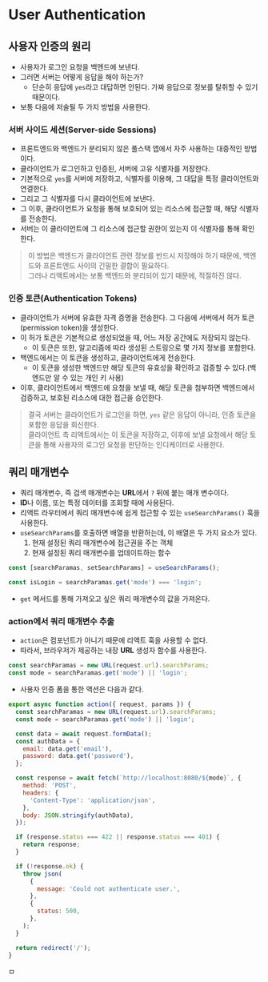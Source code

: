 # User Authentication

## 사용자 인증의 원리

- 사용자가 로그인 요청을 백엔드에 보낸다.
- 그러면 서버는 어떻게 응답을 해야 하는가?
  - 단순히 응답에 `yes`라고 대답하면 안된다. 가짜 응답으로 정보를 탈취할 수 있기 때문이다.
- 보통 다음에 저술될 두 가지 방법을 사용한다.

### 서버 사이드 세션(Server-side Sessions)

- 프론트엔드와 백엔드가 분리되지 않은 풀스택 앱에서 자주 사용하는 대중적인 방법이다.
- 클라이언트가 로그인하고 인증된, 서버에 고유 식별자를 저장한다.
- 기본적으로 `yes`를 서버에 저장하고, 식별자를 이용해, 그 대답을 특정 클라이언트와 연결한다.
- 그리고 그 식별자를 다시 클라이언트에 보낸다.
- 그 이후, 클라이언트가 요청을 통해 보호되어 있는 리소스에 접근할 때, 해당 식별자를 전송한다.
- 서버는 이 클라이언트에 그 리소스에 접근할 권한이 있는지 이 식별자를 통해 확인한다.

> 이 방법은 백엔드가 클라이언트 관련 정보를 반드시 저장해야 하기 때문에, 백엔드와 프론트엔드 사이의 긴밀한 결합이 필요하다. <br/>
> 그러나 리액트에서는 보통 백엔드와 분리되어 있기 때문에, 적절하진 않다.

### 인증 토큰(Authentication Tokens)

- 클라이언트가 서버에 유효한 자격 증명을 전송한다. 그 다음에 서버에서 허가 토큰(permission token)을 생성한다.
- 이 허가 토큰은 기본적으로 생성되었을 때, 어느 저장 공간에도 저장되지 않는다.
  - 이 토큰은 또한, 알고리즘에 따라 생성된 스트링으로 몇 가지 정보를 포함한다.
- 백엔드에서는 이 토큰을 생성하고, 클라이언트에게 전송한다.
  - 이 토큰을 생성한 백엔드만 해당 토큰의 유효성을 확인하고 검증할 수 있다.(백엔드만 알 수 있는 개인 키 사용)
- 이후, 클라이언트에서 백엔드에 요청을 보낼 때, 해당 토큰을 첨부하면 백엔드에서 검증하고, 보호된 리소스에 대한 접근을 승인한다.


> 결국 서버는 클라이언트가 로그인을 하면, `yes` 같은 응답이 아니라, 인증 토큰을 포함한 응답을 회신한다. <br/>
> 클라이언트 측 리액트에서는 이 토큰을 저장하고, 이후에 보낼 요청에서 해당 토큰을 통해 사용자의 로그인 요청을 판단하는 인디케이터로 사용한다.

## 쿼리 매개변수

- 쿼리 매개변수, 즉 검색 매개변수는 **URL**에서 `?` 뒤에 붙는 매개 변수이다.
- **ID**나 이름, 또는 특정 데이터를 조회할 때에 사용된다. 
- 리액트 라우터에서 쿼리 매개변수에 쉽게 접근할 수 있는 `useSearchParams()` 훅을 사용한다.
- `useSearchParams`를 호출하면 배열을 반환하는데, 이 배열은 두 가지 요소가 있다.
  1. 현재 설정된 쿼리 매개변수에 접근권을 주는 객체
  2. 현재 설정된 쿼리 매개변수를 업데이트하는 함수

```javascript
const [searchParamas, setSearchParams] = useSearchParams();

const isLogin = searchParamas.get('mode') === 'login';
```

- `get` 메서드를 통해 가져오고 싶은 쿼리 매개변수의 값을 가져온다.

### action에서 쿼리 매개변수 추출

- `action`은 컴포넌트가 아니기 때문에 리액트 훅을 사용할 수 없다.
- 따라서, 브라우저가 제공하는 내장 **URL** 생성자 함수를 사용한다.

```javascript
const searchParamas = new URL(request.url).searchParams;
const mode = searchParamas.get('mode') || 'login';
```

- 사용자 인증 폼을 통한 액션은 다음과 같다.

```javascript
export async function action({ request, params }) {
  const searchParamas = new URL(request.url).searchParams;
  const mode = searchParamas.get('mode') || 'login';

  const data = await request.formData();
  const authData = {
    email: data.get('email'),
    password: data.get('password'),
  };

  const response = await fetch(`http://localhost:8080/${mode}`, {
    method: 'POST',
    headers: {
      'Content-Type': 'application/json',
    },
    body: JSON.stringify(authData),
  });

  if (response.status === 422 || response.status === 401) {
    return response;
  }

  if (!response.ok) {
    throw json(
      {
        message: 'Could not authenticate user.',
      },
      {
        status: 500,
      },
    );
  }

  return redirect('/');
}
```



ㅁ
